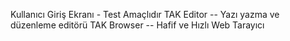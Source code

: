 Kullanıcı Giriş Ekranı - Test Amaçlıdır
TAK Editor -- Yazı yazma ve düzenleme editörü
TAK Browser -- Hafif ve Hızlı Web Tarayıcı
